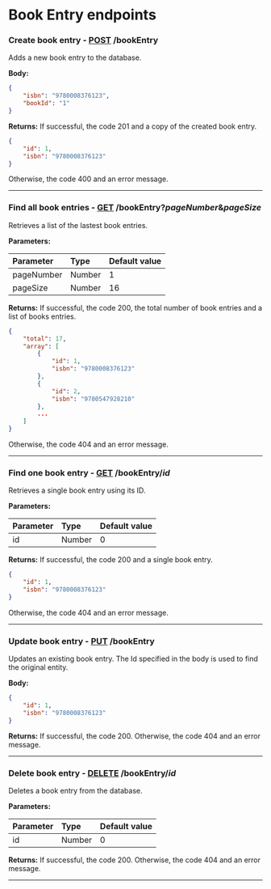 # Book Entry endpoints

### Create book entry - [POST]() /bookEntry

Adds a new book entry to the database.

**Body:**

```json
{
    "isbn": "9780008376123",
    "bookId": "1"
}
```

**Returns:** If successful, the code 201 and a copy of the created book entry.

```json
{
    "id": 1,
    "isbn": "9780008376123"
}
```

Otherwise, the code 400 and an error message.

---

### Find all book entries - [GET]() /bookEntry?*pageNumber*&*pageSize*

Retrieves a list of the lastest book entries.

**Parameters:**

| Parameter  | Type   | Default value |
|:-----------|:-------|:--------------|
| pageNumber | Number | 1             |
| pageSize   | Number | 16            |

**Returns:** If successful, the code 200, the total number of book entries and a list of books entries.

```json
{
    "total": 17,
    "array": [
        {
            "id": 1,
            "isbn": "9780008376123"
        },
        {
            "id": 2,
            "isbn": "9780547928210"
        },
        ...
    ]
}
```

Otherwise, the code 404 and an error message.

---

### Find one book entry - [GET]() /bookEntry/*id*

Retrieves a single book entry using its ID.

**Parameters:**

| Parameter  | Type   | Default value |
|:-----------|:-------|:--------------|
| id         | Number | 0             |

**Returns:** If successful, the code 200 and a single book entry.

```json
{
    "id": 1,
    "isbn": "9780008376123"
}
```

Otherwise, the code 404 and an error message.

---

### Update book entry - [PUT]() /bookEntry

Updates an existing book entry. The Id specified in the body is used to find the original entity.

**Body:**

```json
{
    "id": 1,
    "isbn": "9780008376123"
}
```

**Returns:** If successful, the code 200. Otherwise, the code 404 and an error message.

---

### Delete book entry - [DELETE]() /bookEntry/*id*

Deletes a book entry from the database.

**Parameters:**

| Parameter  | Type   | Default value |
|:-----------|:-------|:--------------|
| id         | Number | 0             |

**Returns:** If successful, the code 200. Otherwise, the code 404 and an error message.

---